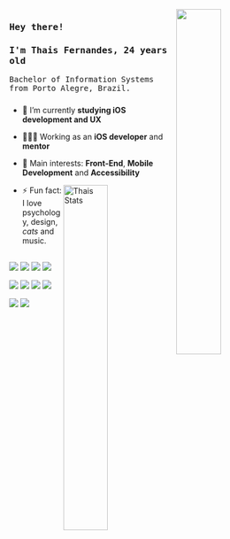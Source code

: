 <img align="right" width="40%" src="https://media2.giphy.com/media/LMcB8XospGZO8UQq87/giphy.gif?cid=ecf05e4741bce68b6f940ff1ad9e1167f8d8351d382e3982&rid=giphy.gif"/>

### <samp>Hey there! </samp>

### <samp> I'm Thais Fernandes, 24 years old </samp>

<samp>Bachelor of Information Systems from Porto Alegre, Brazil. </samp>

###

- 🔭 I’m currently **studying iOS development and UX**

- 👩🏻‍💻 Working as an **iOS developer** and **mentor** 

- 🔎 Main interests: **Front-End**, **Mobile Development** and **Accessibility**

[<img align="right" src="https://github-readme-stats.vercel.app/api?username=thaisrfernandes&show_icons=true&theme=radical&hide_border=true" alt="Thais Stats" width="40%" /> ](https://github.com/thaisrfernandes)

- ⚡ Fun fact: I love psychology, design, *cats* and music.

##

<img src="https://img.shields.io/badge/-Swift-orange" /> <img src="https://img.shields.io/badge/-Typescript-ff69b4" /> <img src="https://img.shields.io/badge/-Javascript-green" /> <img src="https://img.shields.io/badge/-Objective%20C-gray" /> 

<img src="https://img.shields.io/badge/-UIKit-white" /> <img src="https://img.shields.io/badge/-SwiftUI-yellow" /> <img src="https://img.shields.io/badge/-React%20Native-blueviolet" /> <img src="https://img.shields.io/badge/-React%20JS-green" /> 

<img src="https://img.shields.io/badge/-CSS-blue" /> <img src="https://img.shields.io/badge/-HTML-yellowgreen" /> 
